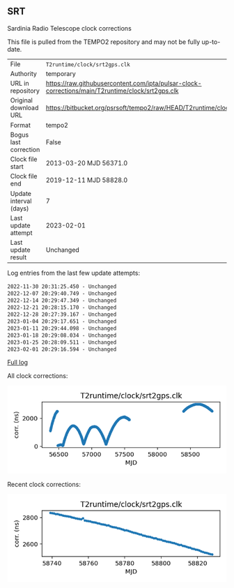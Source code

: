 
## SRT

Sardinia Radio Telescope clock corrections

This file is pulled from the TEMPO2 repository and may not be fully
up-to-date.

|     |     |
|:--- |:--- |
| File | `T2runtime/clock/srt2gps.clk` |
| Authority | temporary |
| URL in repository | <https://raw.githubusercontent.com/ipta/pulsar-clock-corrections/main/T2runtime/clock/srt2gps.clk> |
| Original download URL | <https://bitbucket.org/psrsoft/tempo2/raw/HEAD/T2runtime/clock/srt2gps.clk> |
| Format | tempo2 |
| Bogus last correction | False |
| Clock file start | 2013-03-20 MJD 56371.0 |
| Clock file end | 2019-12-11 MJD 58828.0 |
| Update interval (days) | 7 |
| Last update attempt | 2023-02-01 |
| Last update result | Unchanged |

Log entries from the last few update attempts:
```
2022-11-30 20:31:25.450 - Unchanged
2022-12-07 20:29:40.749 - Unchanged
2022-12-14 20:29:47.349 - Unchanged
2022-12-21 20:28:15.170 - Unchanged
2022-12-28 20:27:39.167 - Unchanged
2023-01-04 20:29:17.651 - Unchanged
2023-01-11 20:29:44.098 - Unchanged
2023-01-18 20:29:08.034 - Unchanged
2023-01-25 20:28:09.511 - Unchanged
2023-02-01 20:29:16.594 - Unchanged
```
[Full log](https://raw.githubusercontent.com/ipta/pulsar-clock-corrections/main/log/T2runtime/clock/srt2gps.clk.log)


All clock corrections:

![plot of all clock corrections](srt2gps.clk.png "All corrections")

Recent clock corrections:

![plot of recent clock corrections](srt2gps.clk.short.png "Recent corrections")

